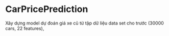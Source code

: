 # CarPricePrediction
Xây dựng model dự đoán giá xe cũ từ tập dữ liệu data set cho trước (30000 cars, 22 features),
